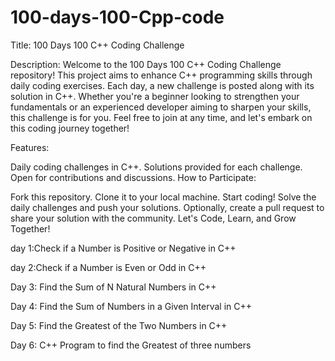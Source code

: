 # 100-days-100-Cpp-code
Title: 100 Days 100 C++ Coding Challenge

Description: Welcome to the 100 Days 100 C++ Coding Challenge repository! This project aims to enhance C++ programming skills through daily coding exercises. Each day, a new challenge is posted along with its solution in C++. Whether you're a beginner looking to strengthen your fundamentals or an experienced developer aiming to sharpen your skills, this challenge is for you. Feel free to join at any time, and let's embark on this coding journey together!

Features:

Daily coding challenges in C++. Solutions provided for each challenge. Open for contributions and discussions. How to Participate:

Fork this repository. Clone it to your local machine. Start coding! Solve the daily challenges and push your solutions. Optionally, create a pull request to share your solution with the community. Let's Code, Learn, and Grow Together!

day 1:Check if a Number is Positive or Negative in C++

day 2:Check if a Number is Even or Odd in C++

Day 3: Find the Sum of N Natural Numbers in C++

Day 4: Find the Sum of Numbers in a Given Interval in C++

Day 5: Find the Greatest of the Two Numbers in C++

Day 6: C++ Program to find the Greatest of three numbers
